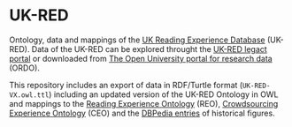 # UK-RED
Ontology, data and mappings of the [UK Reading Experience Database](https://www.open.ac.uk/Arts/reading/UK/) (UK-RED). Data of the UK-RED can be explored throught the [UK-RED legact portal](https://www.open.ac.uk/Arts/reading/UK/) or downloaded from [The Open University portal for research data](https://ordo.open.ac.uk/articles/dataset/UK_Reading_Experience_Database_data_export/13308911) (ORDO).

This repository includes an export of data in RDF/Turtle format (```UK-RED-VX.owl.ttl```) including an updated version of the UK-RED Ontology in OWL and mappings to the [Reading Experience Ontology](https://github.com/eureadit/reading-experience-ontology) (REO), [Crowdsourcing Experience Ontology](https://github.com/eureadit/reading-experience-ontology) (CEO) and the [DBPedia entries](https://wiki.dbpedia.org/) of historical figures.
